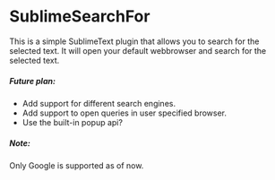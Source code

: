 # SublimeSearchFor
This is a simple SublimeText plugin that allows you to search for the selected text.
It will open your default webbrowser and search for the selected text.

##### Future plan:
* Add support for different search engines.
* Add support to open queries in user specified browser.
* Use the built-in popup api?

##### Note:
Only Google is supported as of now.